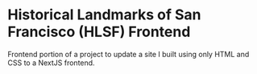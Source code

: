 # Historical Landmarks of San Francisco (HLSF) Frontend

Frontend portion of a project to update a site I built using only HTML and CSS to a NextJS frontend.

